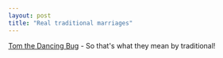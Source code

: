```yaml
---
layout: post
title: "Real traditional marriages"
---
```




<a href="http://www.salon.com/comics/boll/2003/08/07/boll/index1.html">Tom the Dancing Bug</a> - So that's what they mean by traditional!


